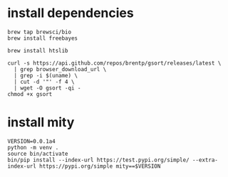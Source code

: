 # install dependencies 

    brew tap brewsci/bio
    brew install freebayes
    
    brew install htslib
    
    curl -s https://api.github.com/repos/brentp/gsort/releases/latest \
      | grep browser_download_url \
      | grep -i $(uname) \
      | cut -d '"' -f 4 \
      | wget -O gsort -qi -
    chmod +x gsort

# install mity

    VERSION=0.0.1a4
    python -m venv .
    source bin/activate
    bin/pip install --index-url https://test.pypi.org/simple/ --extra-index-url https://pypi.org/simple mity==$VERSION